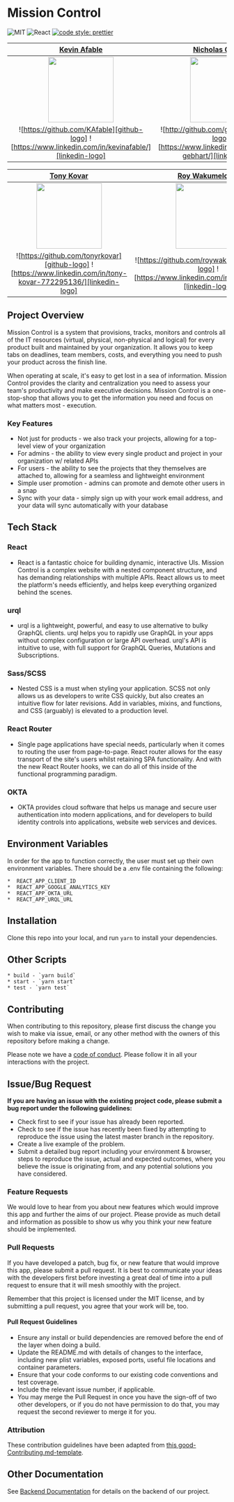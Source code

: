 # Mission Control

![MIT](https://img.shields.io/packagist/l/doctrine/orm.svg)
![React](https://img.shields.io/badge/react-16.12.0-blue)
[![code style: prettier](https://img.shields.io/badge/code%20style-prettier-ff69b4)](https://github.com/prettier/prettier)

|[Kevin Afable](https://github.com/KAfable)|[Nicholas Gebhart](http://github.com/gebhartn)|[Dakotah Huey](https://github.com/frescocodes)|
|:-:|:-:|:-:|
|<img src="https://ca.slack-edge.com/T4JUEB3ME-ULJ1MK9GT-17419b760e18-512" width = "150" />|<img src="https://ca.slack-edge.com/T4JUEB3ME-ULXHMK9PY-013dd2da8dd8-512" width = "150" />|<img src="https://avatars0.githubusercontent.com/u/50816478?s=400&v=4" width = "150" />|
|![https://github.com/KAfable][github-logo] ![https://www.linkedin.com/in/kevinafable/][linkedin-logo]|![http://github.com/gebhartn][github-logo] ![https://www.linkedin.com/in/nicholas-gebhart/][linkedin-logo]|![https://github.com/frescocodes][github-logo] ![https://www.linkedin.com/in/dakotah-huey-76439583/][linkedin-logo]|

|[Tony Kovar](https://github.com/tonyrkovar)|[Roy Wakumelo Jr.](https://github.com/roywakumelojr)|[Tommy Coleman](https://github.com/tommycoleman87)|
|:-:|:-:|:-:|
|<img src="https://ca.slack-edge.com/T4JUEB3ME-ULXJ07DJS-d95403332534-512" width = "150" />|<img src="https://ca.slack-edge.com/T4JUEB3ME-ULXALGWPR-90c177b51aa7-512" width = "150" />|<img src="https://ca.slack-edge.com/T4JUEB3ME-UHXNFRBFE-b1accb251340-512" width = "150" />|
|![https://github.com/tonyrkovar][github-logo] ![https://www.linkedin.com/in/tony-kovar-772295136/][linkedin-logo]|![https://github.com/roywakumelojr][github-logo] ![https://www.linkedin.com/in/roywakumelojr][linkedin-logo]|![https://github.com/tommycoleman87][github-logo] ![https://github.com/tommycoleman87][linkedin-logo]|

## Project Overview

Mission Control is a system that provisions, tracks, monitors and controls all of the IT resources (virtual, physical, non-physical and logical) for every product built and maintained by your organization. It allows you to keep tabs on deadlines, team members, costs, and everything you need to push your product across the finish line.

When operating at scale, it's easy to get lost in a sea of information. Mission Control provides the clarity and centralization you need to assess your team's productivity and make executive decisions. Mission Control is a one-stop-shop that allows you to get the information you need and focus on what matters most - execution.

### Key Features

- Not just for products - we also track your projects, allowing for a top-level view of your organization
- For admins - the ability to view every single product and project in your organization w/ related APIs
- For users - the ability to see the projects that they themselves are attached to, allowing for a seamless and lightweight environment
- Simple user promotion - admins can promote and demote other users in a snap
- Sync with your data - simply sign up with your work email address, and your data will sync automatically with your database

## Tech Stack

### React

- React is a fantastic choice for building dynamic, interactive UIs. Mission Control is a complex website with a nested component structure, and has demanding relationships with multiple APIs. React allows us to meet the platform's needs efficiently, and helps keep everything organized behind the scenes.

### urql

- urql is a lightweight, powerful, and easy to use alternative to bulky GraphQL clients. urql helps you to rapidly use GraphQL in your apps without complex configuration or large API overhead. urql's API is intuitive to use, with full support for GraphQL Queries, Mutations and Subscriptions.

### Sass/SCSS

- Nested CSS is a must when styling your application. SCSS not only allows us as developers to write CSS quickly, but also creates an intuitive flow for later revisions. Add in variables, mixins, and functions, and CSS (arguably) is elevated to a production level.

### React Router

- Single page applications have special needs, particularly when it comes to routing the user from page-to-page. React router allows for the easy transport of the site's users whilst retaining SPA functionality. And with the new React Router hooks, we can do all of this inside of the functional programming paradigm.

### OKTA

- OKTA provides cloud software that helps us manage and secure user authentication into modern applications, and for developers to build identity controls into applications, website web services and devices.

## Environment Variables

In order for the app to function correctly, the user must set up their own environment variables. There should be a .env file containing the following:

    *  REACT_APP_CLIENT_ID
    *  REACT_APP_GOOGLE_ANALYTICS_KEY
    *  REACT_APP_OKTA_URL
    *  REACT_APP_URQL_URL

## Installation

Clone this repo into your local, and run `yarn` to install your dependencies.

## Other Scripts

    * build - `yarn build`
    * start - `yarn start`
    * test - `yarn test`

## Contributing

When contributing to this repository, please first discuss the change you wish to make via issue, email, or any other method with the owners of this repository before making a change.

Please note we have a [code of conduct](./CODE_OF_CONDUCT.md). Please follow it in all your interactions with the project.

## Issue/Bug Request

**If you are having an issue with the existing project code, please submit a bug report under the following guidelines:**

- Check first to see if your issue has already been reported.
- Check to see if the issue has recently been fixed by attempting to reproduce the issue using the latest master branch in the repository.
- Create a live example of the problem.
- Submit a detailed bug report including your environment & browser, steps to reproduce the issue, actual and expected outcomes, where you believe the issue is originating from, and any potential solutions you have considered.

### Feature Requests

We would love to hear from you about new features which would improve this app and further the aims of our project. Please provide as much detail and information as possible to show us why you think your new feature should be implemented.

### Pull Requests

If you have developed a patch, bug fix, or new feature that would improve this app, please submit a pull request. It is best to communicate your ideas with the developers first before investing a great deal of time into a pull request to ensure that it will mesh smoothly with the project.

Remember that this project is licensed under the MIT license, and by submitting a pull request, you agree that your work will be, too.

#### Pull Request Guidelines

- Ensure any install or build dependencies are removed before the end of the layer when doing a build.
- Update the README.md with details of changes to the interface, including new plist variables, exposed ports, useful file locations and container parameters.
- Ensure that your code conforms to our existing code conventions and test coverage.
- Include the relevant issue number, if applicable.
- You may merge the Pull Request in once you have the sign-off of two other developers, or if you do not have permission to do that, you may request the second reviewer to merge it for you.

### Attribution

These contribution guidelines have been adapted from [this good-Contributing.md-template](https://gist.github.com/PurpleBooth/b24679402957c63ec426).

## Other Documentation

See [Backend Documentation](https://github.com/Lambda-School-Labs/mission-control-be) for details on the backend of our project.

[github-logo]: https://upload.wikimedia.org/wikipedia/commons/thumb/a/ae/Github-desktop-logo-symbol.svg/32px-Github-desktop-logo-symbol.svg.png "GitHub"
[linkedin-logo]: https://upload.wikimedia.org/wikipedia/commons/thumb/c/ca/LinkedIn_logo_initials.png/32px-LinkedIn_logo_initials.png "LinkedIn"
